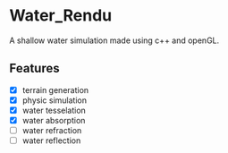 # Water_Rendu

A shallow water simulation made using c++ and openGL.

## Features

- [x] terrain generation
- [x] physic simulation
- [x] water tesselation
- [x] water absorption
- [ ] water refraction
- [ ] water reflection
